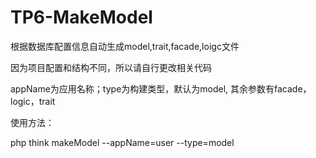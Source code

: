 # TP6-MakeModel
根据数据库配置信息自动生成model,trait,facade,loigc文件

因为项目配置和结构不同，所以请自行更改相关代码

appName为应用名称；type为构建类型，默认为model, 其余参数有facade，logic，trait

使用方法：

php think makeModel --appName=user --type=model

